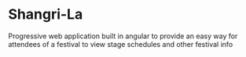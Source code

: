# Shangri-La
Progressive web application built in angular to provide an easy way for attendees of a festival to view stage schedules and other festival info
